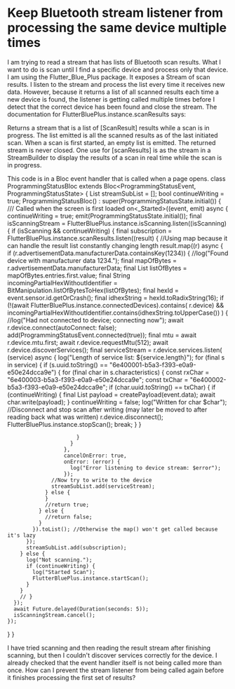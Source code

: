 
# Keep Bluetooth stream listener from processing the same device multiple times

I am trying to read a stream that has lists of Bluetooth scan results. What I want to do is scan until I find a specific device and process only that device. I am using the Flutter_Blue_Plus package. It exposes a Stream of scan results. I listen to the stream and process the list every time it receives new data. However, because it returns a list of all scanned results each time a new device is found, the listener is getting called multiple times before I detect that the correct device has been found and close the stream.
The documentation for FlutterBluePlus.instance.scanResults says:

Returns a stream that is a list of [ScanResult] results while a scan is in progress.
The list emitted is all the scanned results as of the last initiated scan. When a scan is first started, an empty list is emitted. The returned stream is never closed.
One use for [scanResults] is as the stream in a StreamBuilder to display the results of a scan in real time while the scan is in progress.

This code is in a Bloc event handler that is called when a page opens.
class ProgrammingStatusBloc
    extends Bloc<ProgrammingStatusEvent, ProgrammingStatusState> {
  List<StreamSubscription> streamSubList = [];
  bool continueWriting = true;
  ProgrammingStatusBloc() : super(ProgrammingStatusState.initial()) {
    /// Called when the screen is first loaded
    on<_Started>((event, emit) async {
      continueWriting = true;
      emit(ProgrammingStatusState.initial());
      final isScanningStream =
          FlutterBluePlus.instance.isScanning.listen((isScanning) {
        if (isScanning && continueWriting) {
          final subscription =
              FlutterBluePlus.instance.scanResults.listen((result) {
            //Using map because it can handle the result list constantly changing length
            result.map((r) async {
              if (r.advertisementData.manufacturerData.containsKey(1234)) {
                //log("Found device with manufacturer data 1234.");
                final mapOfBytes = r.advertisementData.manufacturerData;
                final List<int> listOfBytes = mapOfBytes.entries.first.value;
                final String incomingPartialHexWithoutIdentifier =
                    BitManipulation.listOfBytesToHex(listOfBytes);
                final hexId = event.sensor.id.getOrCrash();
                final idhexString = hexId.toRadixString(16);
                if (!(await FlutterBluePlus.instance.connectedDevices).contains(
                        r.device) && incomingPartialHexWithoutIdentifier.contains(idhexString.toUpperCase())
                    ) {
                  //log("Had not connected to device; connecting now");
                  await r.device.connect(autoConnect: false);
                  add(ProgrammingStatusEvent.connected(true));
                  final mtu = await r.device.mtu.first;
                  await r.device.requestMtu(512);
                  await r.device.discoverServices();
                  final serviceStream = r.device.services.listen(
                      (service) async {
                        log("Length of service list: ${service.length}");
                        for (final s in service) {
                          if (s.uuid.toString() ==
                              "6e400001-b5a3-f393-e0a9-e50e24dcca9e") {
                            for (final char in s.characteristics) {
                              const rxChar =
                                  "6e400003-b5a3-f393-e0a9-e50e24dcca9e";
                              const txChar =
                                  "6e400002-b5a3-f393-e0a9-e50e24dcca9e";
                              if (char.uuid.toString() == txChar) {
                                if (continueWriting) {
                                  final List<int> payload = createPayload(event.data);
                                  await char.write(payload);
                                }
                                continueWriting = false;
                                log("Written for char $char");
                                //Disconnect and stop scan after writing (may later be moved to after reading back what was written)
                                r.device.disconnect();
                                FlutterBluePlus.instance.stopScan();
                                break;
                              }
                            }
                            
                          }
                        }
                      },
                      cancelOnError: true,
                      onError: (error) {
                        log("Error listening to device stream: $error");
                      });
                  //Now try to write to the device
                  streamSubList.add(serviceStream);
                } else {
                }
                //return true;
              } else {
                //return false;
              }
            }).toList(); //Otherwise the map() won't get called because it's lazy
          });
          streamSubList.add(subscription);
        } else {
          log("Not scanning.");
          if (continueWriting) {
            log("Started Scan");
            FlutterBluePlus.instance.startScan();
          }
        }
        // }
      });
      await Future.delayed(Duration(seconds: 5));
      isScanningStream.cancel();
    });
  }
}

I have tried scanning and then reading the result stream after finishing scanning, but then I couldn't discover services correctly for the device. I already checked that the event handler itself is not being called more than once.
How can I prevent the stream listener from being called again before it finishes processing the first set of results?

        